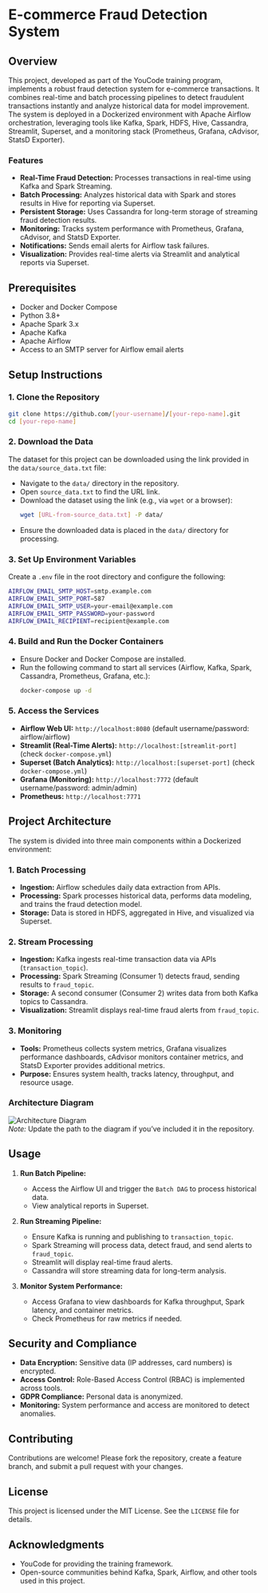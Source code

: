 # E-commerce Fraud Detection System

## Overview

This project, developed as part of the YouCode training program, implements a robust fraud detection system for e-commerce transactions. It combines real-time and batch processing pipelines to detect fraudulent transactions instantly and analyze historical data for model improvement. The system is deployed in a Dockerized environment with Apache Airflow orchestration, leveraging tools like Kafka, Spark, HDFS, Hive, Cassandra, Streamlit, Superset, and a monitoring stack (Prometheus, Grafana, cAdvisor, StatsD Exporter).

### Features
- **Real-Time Fraud Detection:** Processes transactions in real-time using Kafka and Spark Streaming.
- **Batch Processing:** Analyzes historical data with Spark and stores results in Hive for reporting via Superset.
- **Persistent Storage:** Uses Cassandra for long-term storage of streaming fraud detection results.
- **Monitoring:** Tracks system performance with Prometheus, Grafana, cAdvisor, and StatsD Exporter.
- **Notifications:** Sends email alerts for Airflow task failures.
- **Visualization:** Provides real-time alerts via Streamlit and analytical reports via Superset.

## Prerequisites

- Docker and Docker Compose
- Python 3.8+
- Apache Spark 3.x
- Apache Kafka
- Apache Airflow
- Access to an SMTP server for Airflow email alerts

## Setup Instructions

### 1. Clone the Repository
```bash
git clone https://github.com/[your-username]/[your-repo-name].git
cd [your-repo-name]
```

### 2. Download the Data
The dataset for this project can be downloaded using the link provided in the `data/source_data.txt` file:
- Navigate to the `data/` directory in the repository.
- Open `source_data.txt` to find the URL link.
- Download the dataset using the link (e.g., via `wget` or a browser):
  ```bash
  wget [URL-from-source_data.txt] -P data/
  ```
- Ensure the downloaded data is placed in the `data/` directory for processing.

### 3. Set Up Environment Variables
Create a `.env` file in the root directory and configure the following:
```bash
AIRFLOW_EMAIL_SMTP_HOST=smtp.example.com
AIRFLOW_EMAIL_SMTP_PORT=587
AIRFLOW_EMAIL_SMTP_USER=your-email@example.com
AIRFLOW_EMAIL_SMTP_PASSWORD=your-password
AIRFLOW_EMAIL_RECIPIENT=recipient@example.com
```

### 4. Build and Run the Docker Containers
- Ensure Docker and Docker Compose are installed.
- Run the following command to start all services (Airflow, Kafka, Spark, Cassandra, Prometheus, Grafana, etc.):
  ```bash
  docker-compose up -d
  ```

### 5. Access the Services
- **Airflow Web UI:** `http://localhost:8080` (default username/password: airflow/airflow)
- **Streamlit (Real-Time Alerts):** `http://localhost:[streamlit-port]` (check `docker-compose.yml`)
- **Superset (Batch Analytics):** `http://localhost:[superset-port]` (check `docker-compose.yml`)
- **Grafana (Monitoring):** `http://localhost:7772` (default username/password: admin/admin)
- **Prometheus:** `http://localhost:7771`

## Project Architecture

The system is divided into three main components within a Dockerized environment:

### 1. Batch Processing
- **Ingestion:** Airflow schedules daily data extraction from APIs.
- **Processing:** Spark processes historical data, performs data modeling, and trains the fraud detection model.
- **Storage:** Data is stored in HDFS, aggregated in Hive, and visualized via Superset.

### 2. Stream Processing
- **Ingestion:** Kafka ingests real-time transaction data via APIs (`transaction_topic`).
- **Processing:** Spark Streaming (Consumer 1) detects fraud, sending results to `fraud_topic`.
- **Storage:** A second consumer (Consumer 2) writes data from both Kafka topics to Cassandra.
- **Visualization:** Streamlit displays real-time fraud alerts from `fraud_topic`.

### 3. Monitoring
- **Tools:** Prometheus collects system metrics, Grafana visualizes performance dashboards, cAdvisor monitors container metrics, and StatsD Exporter provides additional metrics.
- **Purpose:** Ensures system health, tracks latency, throughput, and resource usage.

### Architecture Diagram
![Architecture Diagram](path/to/architecture_diagram.png)  
*Note:* Update the path to the diagram if you’ve included it in the repository.

## Usage

1. **Run Batch Pipeline:**
   - Access the Airflow UI and trigger the `Batch DAG` to process historical data.
   - View analytical reports in Superset.

2. **Run Streaming Pipeline:**
   - Ensure Kafka is running and publishing to `transaction_topic`.
   - Spark Streaming will process data, detect fraud, and send alerts to `fraud_topic`.
   - Streamlit will display real-time fraud alerts.
   - Cassandra will store streaming data for long-term analysis.

3. **Monitor System Performance:**
   - Access Grafana to view dashboards for Kafka throughput, Spark latency, and container metrics.
   - Check Prometheus for raw metrics if needed.

## Security and Compliance
- **Data Encryption:** Sensitive data (IP addresses, card numbers) is encrypted.
- **Access Control:** Role-Based Access Control (RBAC) is implemented across tools.
- **GDPR Compliance:** Personal data is anonymized.
- **Monitoring:** System performance and access are monitored to detect anomalies.

## Contributing
Contributions are welcome! Please fork the repository, create a feature branch, and submit a pull request with your changes.

## License
This project is licensed under the MIT License. See the `LICENSE` file for details.

## Acknowledgments
- YouCode for providing the training framework.
- Open-source communities behind Kafka, Spark, Airflow, and other tools used in this project.
